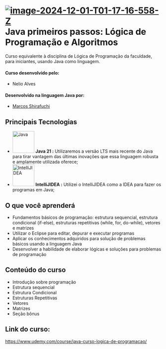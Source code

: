 # <a href="https://imgbb.com/"><img src="https://i.ibb.co/41NVDPM/image-2024-12-01-T01-17-16-558-Z.png" alt="image-2024-12-01-T01-17-16-558-Z" border="0"></a> Java primeiros passos: Lógica de Programação e Algoritmos



Curso equivalente à disciplina de Lógica de Programação da faculdade, para iniciantes, usando Java como linguagem.

#### Curso desenvolvido pelo:
- Nelio Alves

#### Desenvolvido na linguagem Java por:
- [Marcos Shirafuchi](https://github.com/marcosfshirafuchi)

## Principais Tecnologias

- <img width="70px" src="https://cdn.jsdelivr.net/gh/devicons/devicon@latest/icons/java/java-original-wordmark.svg" title = "Java" /> <b>Java 21 :</b> Utilizaremos a versão LTS mais recente do Java para tirar vantagem das últimas inovações que essa linguagem robusta e amplamente utilizada oferece;
- <img width="70px" src="https://cdn.jsdelivr.net/gh/devicons/devicon@latest/icons/intellij/intellij-original.svg" title = "IntelliJIDEA" /> <b>IntelliJIDEA :</b> Utilizei o IntelliJIDEA como a IDEA para fazer os programas em Java;

## O que você aprenderá
- Fundamentos básicos de programação: estrutura sequencial, estrutura condicional (if-else), estruturas repetitivas (while, for, do-while), vetores e matrizes
- Utilizar o Eclipse para editar, depurar e executar programas
- Aplicar os conhecimentos adquiridos para solução de problemas básicos usando a linguagem Java
- Desenvolver a habilidade de elaborar lógicas e soluções para problemas de programação

## Conteúdo do curso
- Introdução sobre programação
- Estrutura sequencial
- Estrutura Condicional
- Estruturas Repetitivas
- Vetores
- Matrizes
- Seção bônus



## Link do curso:

https://www.udemy.com/course/java-curso-logica-de-programacao/







